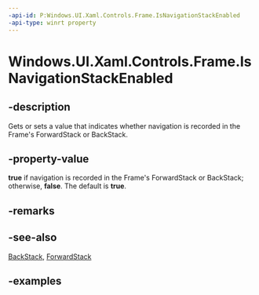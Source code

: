 ```yaml
---
-api-id: P:Windows.UI.Xaml.Controls.Frame.IsNavigationStackEnabled
-api-type: winrt property
---
```


<!-- Property syntax.
public bool IsNavigationStackEnabled { get;  set; }
-->

# Windows.UI.Xaml.Controls.Frame.IsNavigationStackEnabled

## -description

Gets or sets a value that indicates whether navigation is recorded in the Frame's ForwardStack or BackStack.

## -property-value

**true** if navigation is recorded in the Frame's ForwardStack or BackStack; otherwise, **false**. The default is **true**.

## -remarks

## -see-also

[BackStack](frame_backstack.md), [ForwardStack](frame_forwardstack.md)

## -examples


